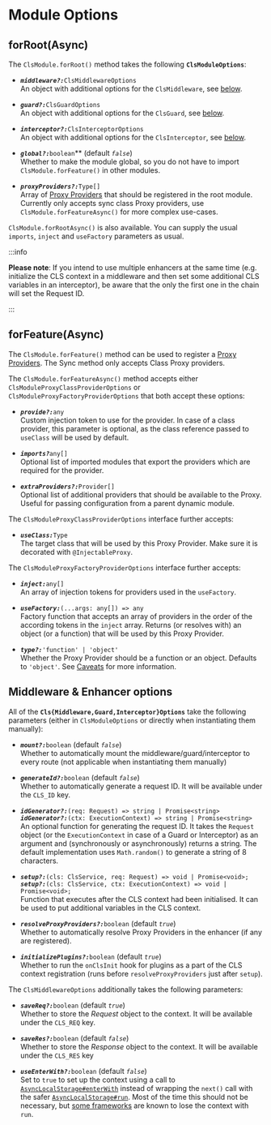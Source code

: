 # Module Options

## forRoot(Async)

The `ClsModule.forRoot()` method takes the following **`ClsModuleOptions`**:

-   **_`middleware?:`_**`ClsMiddlewareOptions`  
    An object with additional options for the `ClsMiddleware`, see [below](#middleware--enhancer-options).

-   **_`guard?:`_**`ClsGuardOptions`  
    An object with additional options for the `ClsGuard`, see [below](#middleware--enhancer-options).

-   **_`interceptor?:`_**`ClsInterceptorOptions`  
    An object with additional options for the `ClsInterceptor`, see [below](#middleware--enhancer-options).

-   **_`global?:`_**`boolean`\*\* (default _`false`_)  
    Whether to make the module global, so you do not have to import `ClsModule.forFeature()` in other modules.

-   **_`proxyProviders?:`_**`Type[]`  
    Array of [Proxy Providers](../03_features-and-use-cases/06_proxy-providers.md) that should be registered in the root module. Currently only accepts sync class Proxy providers, use `ClsModule.forFeatureAsync()` for more complex use-cases.

`ClsModule.forRootAsync()` is also available. You can supply the usual `imports`, `inject` and `useFactory` parameters as usual.

:::info

**Please note**: If you intend to use multiple enhancers at the same time (e.g. initialize the CLS context in a middleware and then set some additional CLS variables in an interceptor), be aware that the only the first one in the chain will set the Request ID.

:::

## forFeature(Async)

The `ClsModule.forFeature()` method can be used to register a [Proxy Providers](../03_features-and-use-cases/06_proxy-providers.md). The Sync method only accepts Class Proxy providers.

The `ClsModule.forFeatureAsync()` method accepts either `ClsModuleProxyClassProviderOptions` or `ClsModuleProxyFactoryProviderOptions` that both accept these options:

-   **_`provide?:`_**`any`  
    Custom injection token to use for the provider. In case of a class provider, this parameter is optional, as the class reference passed to `useClass` will be used by default.

-   **_`imports?`_**`any[]`  
    Optional list of imported modules that export the providers which are required for the provider.

-   **_`extraProviders?:`_**`Provider[]`  
    Optional list of additional providers that should be available to the Proxy. Useful for passing configuration from a parent dynamic module.

The `ClsModuleProxyClassProviderOptions` interface further accepts:

-   **_`useClass:`_**`Type`  
    The target class that will be used by this Proxy Provider. Make sure it is decorated with `@InjectableProxy`.

The `ClsModuleProxyFactoryProviderOptions` interface further accepts:

-   **_`inject:`_**`any[]`  
    An array of injection tokens for providers used in the `useFactory`.

-   **_`useFactory:`_**`(...args: any[]) => any`  
    Factory function that accepts an array of providers in the order of the according tokens in the `inject` array. Returns (or resolves with) an object (or a function) that will be used by this Proxy Provider.

-   **_`type?:`_**`'function' | 'object'`  
     Whether the Proxy Provider should be a function or an object. Defaults to `'object'`. See [Caveats](../03_features-and-use-cases/06_proxy-providers.md#caveats) for more information.

## Middleware & Enhancer options

All of the **`Cls{Middleware,Guard,Interceptor}Options`** take the following parameters (either in `ClsModuleOptions` or directly when instantiating them manually):

-   **_`mount?:`_**`boolean` (default _`false`_)  
    Whether to automatically mount the middleware/guard/interceptor to every route (not applicable when instantiating them manually)

-   **_`generateId?:`_**`boolean` (default _`false`_)  
    Whether to automatically generate a request ID. It will be available under the `CLS_ID` key.

-   **_`idGenerator?:`_**`(req: Request) => string | Promise<string>`  
    **_`idGenerator?:`_**`(ctx: ExecutionContext) => string | Promise<string>`  
    An optional function for generating the request ID. It takes the `Request` object (or the `ExecutionContext` in case of a Guard or Interceptor) as an argument and (synchronously or asynchronously) returns a string. The default implementation uses `Math.random()` to generate a string of 8 characters.

-   **_`setup?:`_**`(cls: ClsService, req: Request) => void | Promise<void>;`  
    **_`setup?:`_**`(cls: ClsService, ctx: ExecutionContext) => void | Promise<void>;`  
    Function that executes after the CLS context had been initialised. It can be used to put additional variables in the CLS context.

-   **_`resolveProxyProviders?:`_**`boolean` (default _`true`_)  
    Whether to automatically resolve Proxy Providers in the enhancer (if any are registered).

-   **_`initializePlugins?:`_**`boolean` (default _`true`_)  
    Whether to run the `onClsInit` hook for plugins as a part of the CLS context registration (runs before `resolveProxyProviders` just after `setup`).

The `ClsMiddlewareOptions` additionally takes the following parameters:

-   **_`saveReq?:`_**`boolean` (default _`true`_)  
     Whether to store the _Request_ object to the context. It will be available under the `CLS_REQ` key.

-   **_`saveRes?:`_**`boolean` (default _`false`_)  
    Whether to store the _Response_ object to the context. It will be available under the `CLS_RES` key

-   **_`useEnterWith?:`_**`boolean` (default _`false`_)  
    Set to `true` to set up the context using a call to [`AsyncLocalStorage#enterWith`](https://nodejs.org/api/async_context.html#async_context_asynclocalstorage_enterwith_store) instead of wrapping the `next()` call with the safer [`AsyncLocalStorage#run`](https://nodejs.org/api/async_context.html#async_context_asynclocalstorage_run_store_callback_args). Most of the time this should not be necessary, but [some frameworks](#graphql) are known to lose the context with `run`.
